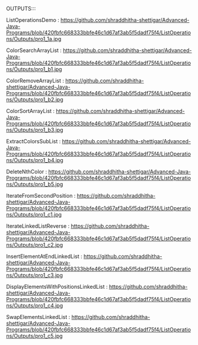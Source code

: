 OUTPUTS:::

ListOperationsDemo : https://github.com/shraddhitha-shettigar/Advanced-Java-Programs/blob/420fbfc668333bbfe46c1d67af3ab5f5dadf75f4/ListOperations/Outputs/pro1_1a.jpg

ColorSearchArrayList : https://github.com/shraddhitha-shettigar/Advanced-Java-Programs/blob/420fbfc668333bbfe46c1d67af3ab5f5dadf75f4/ListOperations/Outputs/pro1_b1.jpg

ColorRemoveArrayList : https://github.com/shraddhitha-shettigar/Advanced-Java-Programs/blob/420fbfc668333bbfe46c1d67af3ab5f5dadf75f4/ListOperations/Outputs/pro1_b2.jpg

ColorSortArrayList : https://github.com/shraddhitha-shettigar/Advanced-Java-Programs/blob/420fbfc668333bbfe46c1d67af3ab5f5dadf75f4/ListOperations/Outputs/pro1_b3.jpg

ExtractColorsSubList : https://github.com/shraddhitha-shettigar/Advanced-Java-Programs/blob/420fbfc668333bbfe46c1d67af3ab5f5dadf75f4/ListOperations/Outputs/pro1_b4.jpg

DeleteNthColor : https://github.com/shraddhitha-shettigar/Advanced-Java-Programs/blob/420fbfc668333bbfe46c1d67af3ab5f5dadf75f4/ListOperations/Outputs/pro1_b5.jpg

IterateFromSecondPosition : https://github.com/shraddhitha-shettigar/Advanced-Java-Programs/blob/420fbfc668333bbfe46c1d67af3ab5f5dadf75f4/ListOperations/Outputs/pro1_c1.jpg

IterateLinkedListReverse : https://github.com/shraddhitha-shettigar/Advanced-Java-Programs/blob/420fbfc668333bbfe46c1d67af3ab5f5dadf75f4/ListOperations/Outputs/pro1_c2.jpg

InsertElementAtEndLinkedList : https://github.com/shraddhitha-shettigar/Advanced-Java-Programs/blob/420fbfc668333bbfe46c1d67af3ab5f5dadf75f4/ListOperations/Outputs/pro1_c3.jpg

DisplayElementsWithPositionsLinkedList : https://github.com/shraddhitha-shettigar/Advanced-Java-Programs/blob/420fbfc668333bbfe46c1d67af3ab5f5dadf75f4/ListOperations/Outputs/pro1_c4.jpg

SwapElementsLinkedList : https://github.com/shraddhitha-shettigar/Advanced-Java-Programs/blob/420fbfc668333bbfe46c1d67af3ab5f5dadf75f4/ListOperations/Outputs/pro1_c5.jpg


